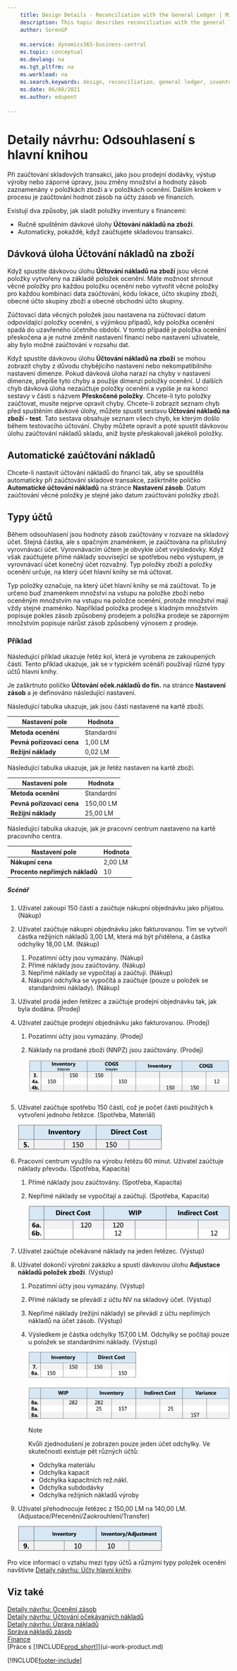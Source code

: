 ```yaml
---
    title: Design Details - Reconciliation with the General Ledger | Microsoft Docs
    description: This topic describes reconciliation with the general ledger when you post inventory transactions, such as sales shipments, production output, or negative adjustments.
    author: SorenGP

    ms.service: dynamics365-business-central
    ms.topic: conceptual
    ms.devlang: na
    ms.tgt_pltfrm: na
    ms.workload: na
    ms.search.keywords: design, reconciliation, general ledger, inventory
    ms.date: 06/08/2021
    ms.author: edupont

---
```

# Detaily návrhu: Odsouhlasení s hlavní knihou
Při zaúčtování skladových transakcí, jako jsou prodejní dodávky, výstup výroby nebo záporné úpravy, jsou změny množství a hodnoty zásob zaznamenány v položkách zboží a v položkách ocenění. Dalším krokem v procesu je zaúčtování hodnot zásob na účty zásob ve financích.

Existují dva způsoby, jak sladit položky inventury s financemi:

* Ručně spuštěním dávkové úlohy **Účtování nákladů na zboží**.
* Automaticky, pokaždé, když zaúčtujete skladovou transakci.

## Dávková úloha Účtování nákladů na zboží
Když spustíte dávkovou úlohu **Účtování nákladů na zboží** jsou věcné položky vytvořeny na základě položek ocenění. Máte možnost shrnout věcné položky pro každou položku ocenění nebo vytvořit věcné položky pro každou kombinaci data zaúčtování, kódu lokace, účto skupiny zboží, obecné účto skupiny zboží a obecné obchodní účto skupiny.

Zúčtovací data věcných položek jsou nastavena na zúčtovací datum odpovídající položky ocenění, s výjimkou případů, kdy položka ocenění spadá do uzavřeného účetního období. V tomto případě je položka ocenění přeskočena a je nutné změnit nastavení financí nebo nastavení uživatele, aby bylo možné zaúčtování v rozsahu dat.

Když spustíte dávkovou úlohu **Účtování nákladů na zboží** se mohou zobrazit chyby z důvodu chybějícího nastavení nebo nekompatibilního nastavení dimenze. Pokud dávková úloha narazí na chyby v nastavení dimenze, přepíše tyto chyby a použije dimenzi položky ocenění. U dalších chyb dávková úloha nezaúčtuje položky ocenění a vypíše je na konci sestavy v části s názvem **Přeskočené položky**. Chcete-li tyto položky zaúčtovat, musíte nejprve opravit chyby. Chcete-li zobrazit seznam chyb před spuštěním dávkové úlohy, můžete spustit sestavu **Účtování nákladů  na zboží - test**. Tato sestava obsahuje seznam všech chyb, ke kterým došlo během testovacího účtování. Chyby můžete opravit a poté spustit dávkovou úlohu zaúčtování nákladů skladu, aniž byste přeskakovali jakékoli položky.

## Automatické zaúčtování nákladů
Chcete-li nastavit účtování nákladů do financí tak, aby se spouštěla automaticky při zaúčtování skladové transakce, zaškrtněte políčko **Automatické účtování nákladů** na stránce **Nastavení zásob**. Datum zaúčtování věcné položky je stejné jako datum zaúčtování položky zboží.

## Typy účtů
Během odsouhlasení jsou hodnoty zásob zaúčtovány v rozvaze na skladový účet. Stejná částka, ale s opačným znaménkem, je zaúčtována na příslušný vyrovnávací účet. Vyrovnávacím účtem je obvykle účet vvýsledovky. Když však zaúčtujete přímé náklady související se spotřebou nebo výstupem, je vyrovnávací účet konečný účet rozvažný. Typ položky zboží a položky ocenění určuje, na který účet hlavní knihy se má účtovat.

Typ položky označuje, na který účet hlavní knihy se má zaúčtovat. To je určeno buď znaménkem množství na vstupu na položke zboží nebo oceněným množstvím na vstupu na položce ocenění, protože množství mají vždy stejné znaménko. Například položka prodeje s kladným množstvím popisuje pokles zásob způsobený prodejem a položka prodeje se záporným množstvím popisuje nárůst zásob způsobený výnosem z prodeje.

### Příklad
Následující příklad ukazuje řetěz kol, která je vyrobena ze zakoupených částí. Tento příklad ukazuje, jak se v typickém scénáři používají různé typy účtů hlavní knihy.

Je zaškrtnuto políčko **Účtování oček.nákladů do fin.** na stránce **Nastavení zásob** a je definováno následující nastavení.

Následující tabulka ukazuje, jak jsou části nastavené na kartě zboží.

| Nastavení pole | Hodnota |
|-----------------|-----------|  
| **Metoda ocenění** | Standardní |
| **Pevná pořizovací cena** | 1,00 LM |
| **Režijní náklady** | 0,02 LM |

Následující tabulka ukazuje, jak je řetěz nastaven na kartě zboží.

| Nastavení pole | Hodnota |
|-----------------|-----------|  
| **Metoda ocenění** | Standardní |
| **Pevná pořizovací cena** | 150,00 LM |
| **Režijní náklady** | 25,00 LM |

Následující tabulka ukazuje, jak je pracovní centrum nastaveno na kartě pracovního centra.

| Nastavení pole | Hodnota |
|-----------------|-----------|  
| **Nákupní cena** | 2,00 LM |
| **Procento nepřímých nákladů** | 10 |

##### Scénář
1. Uživatel zakoupí 150 částí a zaúčtuje nákupní objednávku jako přijatou. (Nákup)
2. Uživatel zaúčtuje nákupní objednávku jako fakturovanou. Tím se vytvoří částka režijních nákladů 3,00 LM, která má být přidělena, a částka odchylky 18,00 LM. (Nákup)

   1. Pozatímní účty jsou vymazány. (Nákup)
   2. Přímé náklady jsou zaúčtovány. (Nákup)
   3. Nepřímé náklady se vypočítají a zaúčtují. (Nákup)
   4. Nákupní odchylka se vypočítá a zaúčtuje (pouze u položek se standardními náklady). (Nákup)
3. Uživatel prodá jeden řetězec a zaúčtuje prodejní objednávku tak, jak byla dodána. (Prodej)
4. Uživatel zaúčtuje prodejní objednávku jako fakturovanou. (Prodej)

   1. Pozatímní účty jsou vymazány. (Prodej)
   2. Náklady na prodané zboží (NNPZ) jsou zaúčtovány. (Prodej)

      ![Results of sales posting to GL accounts.](media/design_details_inventory_costing_3_gl_posting_sales.png "Results of sales posting to GL accounts")
5. Uživatel zaúčtuje spotřebu 150 částí, což je počet částí použitých k vytvoření jednoho řetězce. (Spotřeba, Materiál)

   ![Results of material posting to GL accounts.](media/design_details_inventory_costing_3_gl_posting_material.png "Results of material posting to GL accounts")
6. Pracovní centrum využilo na výrobu řetězu 60 minut. Uživatel zaúčtuje náklady převodu. (Spotřeba, Kapacita)

   1. Přímé náklady jsou zaúčtovány. (Spotřeba, Kapacita)
   2. Nepřímé náklady se vypočítají a zaúčtují. (Spotřeba, Kapacita)

      ![Results of capacity posting to GL accounts.](media/design_details_inventory_costing_3_gl_posting_capacity.png "Results of capacity posting to GL accounts")
7. Uživatel zaúčtuje očekávané náklady na jeden řetězec. (Výstup)
8. Uživatel dokončí výrobní zakázku a spustí dávkovou úlohu **Adjustace nákladů položek zboží**. (Výstup)

   1. Pozatímní účty jsou vymazány. (Výstup)
   2. Přímé náklady se převádí z účtu NV na skladový účet. (Výstup)
   3. Nepřímé náklady (režijní náklady) se převádí z účtu nepřímých nákladů na účet zásob. (Výstup)
   4. Výsledkem je částka odchylky 157,00 LM. Odchylky se počítají pouze u položek se standardními náklady. (Výstup)

      ![Results of output posting to GL accounts.](media/design_details_inventory_costing_3_gl_posting_output.png "Results of output posting to GL accounts")

      > [!NOTE]  
      > Kvůli zjednodušení je zobrazen pouze jeden účet odchylky. Ve skutečnosti existuje pět různých účtů:
      >
      > * Odchylka materiálu
      > * Odchylka kapacit
      > * Odchylka kapacitních rež.nákl.
      > * Odchylka subdodávky
      > * Odchylka režijních nákladů výroby

9. Uživatel přehodnocuje řetězec z 150,00 LM na 140,00 LM. (Adjustace/Přecenění/Zaokrouhlení/Transfer)

   ![Results of adjustment posting to GL accounts.](media/design_details_inventory_costing_3_gl_posting_adjustment.png "Results of adjustment posting to GL accounts")

Pro více informací o vztahu mezi typy účtů a různými typy položek ocenění navštivte [Detaily návrhu: Účty hlavní knihy](design-details-accounts-in-the-general-ledger.md).

## Viz také
[Detaily návrhu: Ocenění zásob](design-details-inventory-costing.md)     
[Detaily návrhu: Účtování očekávaných nákladů](design-details-expected-cost-posting.md)     
[Detaily návrhu: Úprava nákladů](design-details-cost-adjustment.md)  
[Správa nákladů zásob](finance-manage-inventory-costs.md)    
[Finance](finance.md)    
[Práce s [!INCLUDE[prod_short](includes/prod_short.md)]](ui-work-product.md)


[!INCLUDE[footer-include](includes/footer-banner.md)]